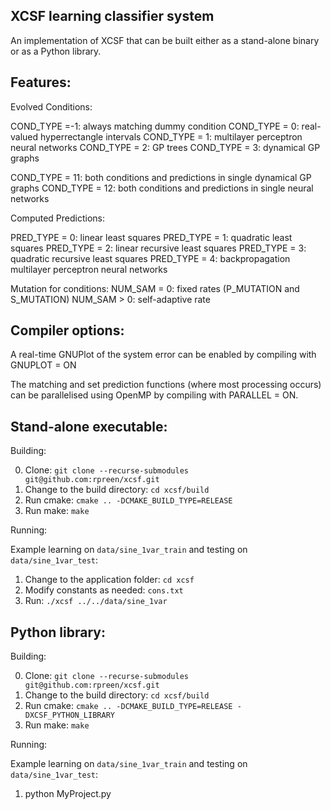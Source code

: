 XCSF learning classifier system
------------------------

An implementation of XCSF that can be built either as a stand-alone binary or
as a Python library.

Features:
------------------------

Evolved Conditions:

COND_TYPE =-1: always matching dummy condition
COND_TYPE = 0: real-valued hyperrectangle intervals
COND_TYPE = 1: multilayer perceptron neural networks
COND_TYPE = 2: GP trees
COND_TYPE = 3: dynamical GP graphs

COND_TYPE = 11: both conditions and predictions in single dynamical GP graphs
COND_TYPE = 12: both conditions and predictions in single neural networks

Computed Predictions:

PRED_TYPE = 0: linear least squares
PRED_TYPE = 1: quadratic least squares
PRED_TYPE = 2: linear recursive least squares
PRED_TYPE = 3: quadratic recursive least squares
PRED_TYPE = 4: backpropagation multilayer perceptron neural networks
 
Mutation for conditions:
NUM_SAM = 0: fixed rates (P_MUTATION and S_MUTATION)
NUM_SAM > 0: self-adaptive rate
 
Compiler options:
------------------------

A real-time GNUPlot of the system error can be enabled by compiling with
GNUPLOT = ON

The matching and set prediction functions (where most processing occurs) can be
parallelised using OpenMP by compiling with PARALLEL = ON.
  
Stand-alone executable:
------------------------

Building:

0. Clone: `git clone --recurse-submodules git@github.com:rpreen/xcsf.git`
1. Change to the build directory: `cd xcsf/build`
2. Run cmake: `cmake .. -DCMAKE_BUILD_TYPE=RELEASE`
3. Run make: `make`

Running:

Example learning on `data/sine_1var_train` and testing on `data/sine_1var_test`:

1. Change to the application folder: `cd xcsf`
2. Modify constants as needed: `cons.txt`
3. Run: `./xcsf ../../data/sine_1var`              

Python library:
------------------------

Building:

0. Clone: `git clone --recurse-submodules git@github.com:rpreen/xcsf.git`
1. Change to the build directory: `cd xcsf/build`
2. Run cmake: `cmake .. -DCMAKE_BUILD_TYPE=RELEASE -DXCSF_PYTHON_LIBRARY`
3. Run make: `make`

Running:

Example learning on `data/sine_1var_train` and testing on `data/sine_1var_test`:

1. python MyProject.py
